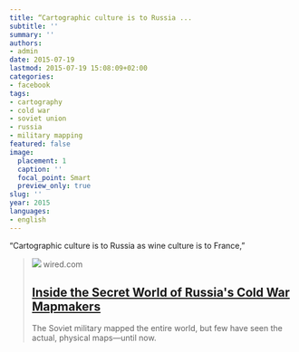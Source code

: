 ```yaml
---
title: “Cartographic culture is to Russia ...
subtitle: ''
summary: ''
authors:
- admin
date: 2015-07-19
lastmod: 2015-07-19 15:08:09+02:00
categories:
- facebook
tags:
- cartography
- cold war
- soviet union
- russia
- military mapping
featured: false
image:
  placement: 1
  caption: ''
  focal_point: Smart
  preview_only: true
slug: ''
year: 2015
languages:
- english
---
```


“Cartographic culture is to Russia as wine culture is to France,”
> [![](https://media.wired.com/photos/5a55b794cc8f1e054bc0e7d9/191:100/w_1280,c_limit/Wired_RussianMaps_060-new-edit.jpg)](http://www.wired.com/2015/07/secret-cold-war-maps/)
> wired.com
> ## [Inside the Secret World of Russia's Cold War Mapmakers](http://www.wired.com/2015/07/secret-cold-war-maps/)
>
>The Soviet military mapped the entire world, but few have seen the actual, physical maps—until now.